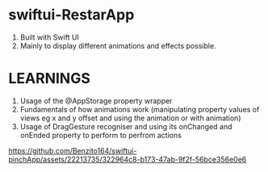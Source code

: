 # swiftui-RestarApp
1. Built with Swift UI 
2. Mainly to display different animations and effects possible. 

# LEARNINGS
1. Usage of the @AppStorage property wrapper
2. Fundamentals of how animations work (manipulating property values of views eg x and y offset and using the animation or with animation)
3. Usage of DragGesture recogniser and using its onChanged and onEnded property to perform to perfrom actions

https://github.com/Benzito164/swiftui-pinchApp/assets/22213735/322964c8-b173-47ab-9f2f-56bce356e0e6

